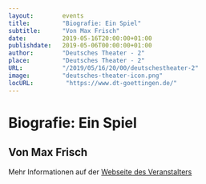 ```yaml
---
layout:        events
title:         "Biografie: Ein Spiel"
subtitle:      "Von Max Frisch"
date:          2019-05-16T20:00:00+01:00
publishdate:   2019-05-06T00:00:00+01:00
author:        "Deutsches Theater - 2"
place:         "Deutsches Theater - 2"
URL:           "/2019/05/16/20/00/deutschestheater-2"
image:         "deutsches-theater-icon.png"
locURL:         "https://www.dt-goettingen.de/"
---
```


Biografie: Ein Spiel
===========

Von Max Frisch
-----------



Mehr Informationen auf der [Webseite des Veranstalters](https://www.dt-goettingen.de/stueck/biografie-ein-spiel/)
